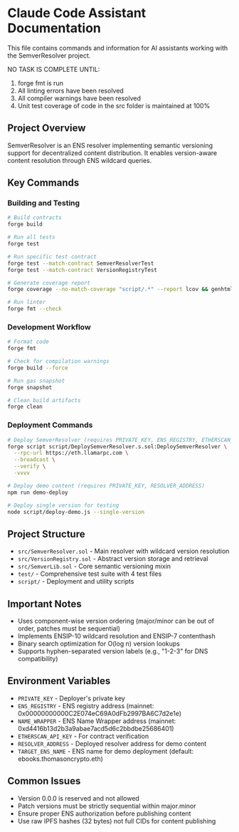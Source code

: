 # Claude Code Assistant Documentation

This file contains commands and information for AI assistants working with the SemverResolver project.

NO TASK IS COMPLETE UNTIL:
1. forge fmt is run
2. All linting errors have been resolved
3. All compiler warnings have been resolved
4. Unit test coverage of code in the src folder is maintained at 100%

## Project Overview

SemverResolver is an ENS resolver implementing semantic versioning support for decentralized content distribution. It enables version-aware content resolution through ENS wildcard queries.

## Key Commands

### Building and Testing
```bash
# Build contracts
forge build

# Run all tests
forge test

# Run specific test contract
forge test --match-contract SemverResolverTest
forge test --match-contract VersionRegistryTest

# Generate coverage report
forge coverage --no-match-coverage "script/.*" --report lcov && genhtml lcov.info --branch-coverage --output-dir coverage

# Run linter
forge fmt --check
```

### Development Workflow
```bash
# Format code
forge fmt

# Check for compilation warnings
forge build --force

# Run gas snapshot
forge snapshot

# Clean build artifacts
forge clean
```

### Deployment Commands
```bash
# Deploy SemverResolver (requires PRIVATE_KEY, ENS_REGISTRY, ETHERSCAN_API_KEY)
forge script script/DeploySemverResolver.s.sol:DeploySemverResolver \
  --rpc-url https://eth.llamarpc.com \
  --broadcast \
  --verify \
  -vvvv

# Deploy demo content (requires PRIVATE_KEY, RESOLVER_ADDRESS)
npm run demo-deploy

# Deploy single version for testing
node script/deploy-demo.js --single-version
```

## Project Structure

- `src/SemverResolver.sol` - Main resolver with wildcard version resolution
- `src/VersionRegistry.sol` - Abstract version storage and retrieval
- `src/SemverLib.sol` - Core semantic versioning mixin
- `test/` - Comprehensive test suite with 4 test files
- `script/` - Deployment and utility scripts

## Important Notes

- Uses component-wise version ordering (major/minor can be out of order, patches must be sequential)
- Implements ENSIP-10 wildcard resolution and ENSIP-7 contenthash
- Binary search optimization for O(log n) version lookups
- Supports hyphen-separated version labels (e.g., "1-2-3" for DNS compatibility)

## Environment Variables

- `PRIVATE_KEY` - Deployer's private key
- `ENS_REGISTRY` - ENS registry address (mainnet: 0x00000000000C2E074eC69A0dFb2997BA6C7d2e1e)
- `NAME_WRAPPER` - ENS Name Wrapper address (mainnet: 0xd4416b13d2b3a9abae7acd5d6c2bbdbe25686401)
- `ETHERSCAN_API_KEY` - For contract verification
- `RESOLVER_ADDRESS` - Deployed resolver address for demo content
- `TARGET_ENS_NAME` - ENS name for demo deployment (default: ebooks.thomasoncrypto.eth)

## Common Issues

- Version 0.0.0 is reserved and not allowed
- Patch versions must be strictly sequential within major.minor
- Ensure proper ENS authorization before publishing content
- Use raw IPFS hashes (32 bytes) not full CIDs for content publishing